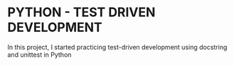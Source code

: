 # PYTHON - TEST DRIVEN DEVELOPMENT
In this project, I started practicing test-driven development using docstring and unittest in Python
